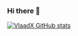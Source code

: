 ### Hi there 👋

[![VlaadX GitHub stats](https://github-readme-stats.vercel.app/api?username=VlaadX)](https://github.com/VlaadX/github-readme-stats)
